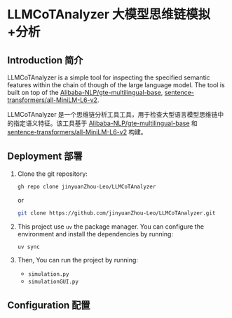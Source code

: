 # LLMCoTAnalyzer 大模型思维链模拟+分析

## Introduction 简介
LLMCoTAnalyzer is a simple tool for inspecting the specified semantic features within the chain of though of the large language model. The tool is built on top of the [Alibaba-NLP/gte-multilingual-base](https://huggingface.co/Alibaba-NLP/gte-multilingual-base), [sentence-transformers/all-MiniLM-L6-v2](https://huggingface.co/sentence-transformers/all-MiniLM-L6-v2).

LLMCoTAnalyzer 是一个思维链分析工具工具，用于检查大型语言模型思维链中的指定语义特征。该工具基于 [Alibaba-NLP/gte-multilingual-base](https://huggingface.co/Alibaba-NLP/gte-multilingual-base) 和 [sentence-transformers/all-MiniLM-L6-v2](https://huggingface.co/sentence-transformers/all-MiniLM-L6-v2) 构建。

## Deployment 部署
1. Clone the git repository:
    ```bash
    gh repo clone jinyuanZhou-Leo/LLMCoTAnalyzer
    ```
    or 
    ```bash
    git clone https://github.com/jinyuanZhou-Leo/LLMCoTAnalyzer.git
    ```

2. This project use ```uv``` the package manager. You can configure the environment and install the dependencies by running:
    ```bash
    uv sync
    ```

3. Then, You can run the project by running:
    - ```simulation.py```
    - ```simulationGUI.py```

## Configuration 配置